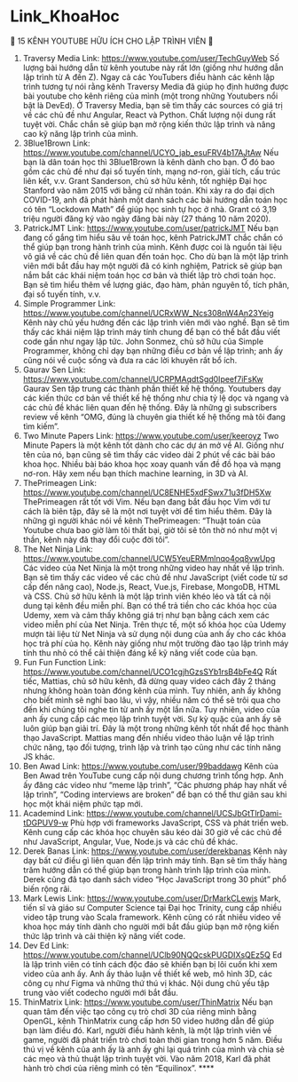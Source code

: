 # Link_KhoaHoc

📌 15 KÊNH YOUTUBE HỮU ÍCH CHO LẬP TRÌNH VIÊN 📌
1. Traversy Media
Link: https://www.youtube.com/user/TechGuyWeb
Số lượng bài hướng dẫn từ kênh youtube này rất lớn (giống như hướng dẫn lập trình từ A đến Z). Ngay cả các YouTubers điều hành các kênh lập trình tương tự nói rằng kênh Traversy Media đã giúp họ định hướng được bài youtube cho kênh riêng của mình (một trong những Youtubers nổi bật là DevEd). Ở Traversy Media, bạn sẽ tìm thấy các sources có giá trị về các chủ đề như Angular, React và Python. Chất lượng nội dung rất tuyệt vời. Chắc chắn sẽ giúp bạn mở rộng kiến thức lập trình và nâng cao kỹ năng lập trình của mình.
2. 3Blue1Brown
Link: https://www.youtube.com/channel/UCYO_jab_esuFRV4b17AJtAw
Nếu bạn là dân toán học thì 3Blue1Brown là kênh dành cho bạn. Ở đó bao gồm các chủ đề như đại số tuyến tính, mạng nơ-ron, giải tích, cấu trúc liên kết, v.v. Grant Sanderson, chủ sở hữu kênh, tốt nghiệp Đại học Stanford vào năm 2015 với bằng cử nhân toán. Khi xảy ra do đại dịch COVID-19, anh đã phát hành một danh sách các bài hướng dẫn toán học có tên “Lockdown Math” để giúp học sinh tự học ở nhà. Grant có 3,19 triệu người đăng ký vào ngày đăng bài này (27 tháng 10 năm 2020). 
3. PatrickJMT
Link: https://www.youtube.com/user/patrickJMT
Nếu bạn đang cố gắng tìm hiểu sâu về toán học, kênh PatrickJMT chắc chắn có thể giúp bạn trong hành trình của mình. Kênh được coi là nguồn tài liệu vô giá về các chủ đề liên quan đến toán học. Cho dù bạn là một lập trình viên mới bắt đầu hay một người đã có kinh nghiệm, Patrick sẽ giúp bạn nắm bắt các khái niệm toán học cơ bản và thiết lập trò chơi toán học. Bạn sẽ tìm hiểu thêm về lượng giác, đạo hàm, phản nguyên tố, tích phân, đại số tuyến tính, v.v. 
4. Simple Programmer
Link: https://www.youtube.com/channel/UCRxWW_Ncs308nW4An23Yeig
Kênh này chủ yếu hướng đến các lập trình viên mới vào nghề. Bạn sẽ tìm thấy các khái niệm lập trình máy tính chung để bạn có thể bắt đầu viết code gần như ngay lập tức. John Sonmez, chủ sở hữu của Simple Programmer, không chỉ dạy bạn những điều cơ bản về lập trình; anh ấy cũng nói về cuộc sống và đưa ra các lời khuyên rất bổ ích. 
5. Gaurav Sen
Link: https://www.youtube.com/channel/UCRPMAqdtSgd0Ipeef7iFsKw
Gaurav Sen tập trung các thành phần thiết kế hệ thống. Youtubers dạy các kiến thức cơ bản về thiết kế hệ thống như chia tỷ lệ dọc và ngang và các chủ đề khác liên quan đến hệ thống. Đây là những gì subscribers review về kênh “OMG, đúng là chuyên gia thiết kế hệ thống mà tôi đang tìm kiếm”. 
6. Two Minute Papers
Link: https://www.youtube.com/user/keeroyz
Two Minute Papers là một kênh tốt dành cho các dự án mở về AI. Giống như tên của nó, bạn cũng sẽ tìm thấy các video dài 2 phút về các bài báo khoa học. Nhiều bài báo khoa học xoay quanh vấn đề đồ họa và mạng nơ-ron. Hãy xem nếu bạn thích machine learning, in 3D và AI. 
7. ThePrimeagen
Link: https://www.youtube.com/channel/UC8ENHE5xdFSwx71u3fDH5Xw
ThePrimeagen rất tốt với Vim. Nếu bạn đang bắt đầu học Vim với tư cách là biên tập, đây sẽ là một nơi tuyệt vời để tìm hiểu thêm. Đây là những gì người khác nói về kênh ThePrimeagen: “Thuật toán của Youtube chưa bao giờ làm tôi thất bại, giờ tôi sẽ tôn thờ nó như một vị thần, kênh này đã thay đổi cuộc đời tôi”. 
8. The Net Ninja
Link: https://www.youtube.com/channel/UCW5YeuERMmlnqo4oq8vwUpg
Các video của Net Ninja là một trong những video hay nhất về lập trình. Bạn sẽ tìm thấy các video về các chủ đề như JavaScript (viết code từ sơ cấp đến nâng cao), Node.js, React, Vue.js, Firebase, MongoDB, HTML và CSS. Chủ sở hữu kênh là một lập trình viên khéo léo và tất cả nội dung tại kênh đều miễn phí.
Bạn có thể trả tiền cho các khóa học của Udemy, xem và cảm thấy không giá trị như bạn bằng cách xem các video miễn phí của Net Ninja. Trên thực tế, một số khóa học của Udemy mượn tài liệu từ Net Ninja và sử dụng nội dung của anh ấy cho các khóa học trả phí của họ. Kênh này giống như một trường đào tạo lập trình máy tính thu nhỏ có thể cải thiện đáng kể kỹ năng viết code của bạn. 
9. Fun Fun Function
Link:
https://www.youtube.com/channel/UCO1cgjhGzsSYb1rsB4bFe4Q
Rất tiếc, Mattias, chủ sở hữu kênh, đã dừng quay video cách đây 2 tháng nhưng không hoàn toàn đóng kênh của mình. Tuy nhiên, anh ấy không cho biết mình sẽ nghỉ bao lâu, vì vậy, nhiều năm có thể sẽ trôi qua cho đến khi chúng tôi nghe tin từ anh ấy một lần nữa. Tuy nhiên, video của anh ấy cung cấp các mẹo lập trình tuyệt vời. Sự kỳ quặc của anh ấy sẽ luôn giúp bạn giải trí. Đây là một trong những kênh tốt nhất để học thành thạo JavaScript. Mattias mang đến nhiều video thảo luận về lập trình chức năng, tạo đối tượng, trình lặp và trình tạo cũng như các tính năng JS khác. 
10. Ben Awad
Link: https://www.youtube.com/user/99baddawg
Kênh của Ben Awad trên YouTube cung cấp nội dung chương trình tổng hợp. Anh ấy đăng các video như “meme lập trình”, “Các phương pháp hay nhất về lập trình”, “Coding interviews are broken” để bạn có thể thư giãn sau khi học một khái niệm phức tạp mới. 
11. Academind
Link: https://www.youtube.com/channel/UCSJbGtTlrDami-tDGPUV9-w
Phù hợp với frameworks JavaScript, CSS và phát triển web. Kênh cung cấp các khóa học chuyên sâu kéo dài 30 giờ về các chủ đề như JavaScript, Angular, Vue, Node.js và các chủ đề khác. 
12. Derek Banas
Link: https://www.youtube.com/user/derekbanas
Kênh này dạy bất cứ điều gì liên quan đến lập trình máy tính. Bạn sẽ tìm thấy hàng trăm hướng dẫn có thể giúp bạn trong hành trình lập trình của mình. Derek cũng đã tạo danh sách video “Học JavaScript trong 30 phút” phổ biến rộng rãi. 
13. Mark Lewis
Link: https://www.youtube.com/user/DrMarkCLewis
Mark, tiến sĩ và giáo sư Computer Science tại Đại học Trinity, cung cấp nhiều video tập trung vào Scala framework. Kênh cũng có rất nhiều video về khoa học máy tính dành cho người mới bắt đầu giúp bạn mở rộng kiến thức lập trình và cải thiện kỹ năng viết code. 
14. Dev Ed
Link: https://www.youtube.com/channel/UClb90NQQcskPUGDIXsQEz5Q
Ed là lập trình viên có tính cách độc đáo sẽ khiến bạn bị lôi cuốn khi xem video của anh ấy. Anh ấy thảo luận về thiết kế web, mô hình 3D, các công cụ như Figma và những thứ thú vị khác. Nội dung chủ yếu tập trung vào viết codecho người mới bắt đầu. 
15. ThinMatrix
Link: https://www.youtube.com/user/ThinMatrix
Nếu bạn quan tâm đến việc tạo công cụ trò chơi 3D của riêng mình bằng OpenGL, kênh ThinMatrix cung cấp hơn 50 video hướng dẫn để giúp bạn làm điều đó. Karl, người điều hành kênh, là một lập trình viên về game, người đã phát triển trò chơi toàn thời gian trong hơn 5 năm. Điều thú vị về kênh của anh ấy là anh ấy ghi lại quá trình của mình và chia sẻ các mẹo và thủ thuật lập trình tuyệt vời. Vào năm 2018, Karl đã phát hành trò chơi của riêng mình có tên “Equilinox”. ****
